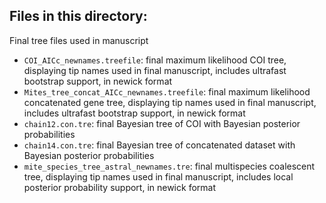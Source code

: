 ## Files in this directory:
Final tree files used in manuscript

- `COI_AICc_newnames.treefile`: final maximum likelihood COI tree, displaying tip names used in final manuscript, includes ultrafast bootstrap support, in newick format
- `Mites_tree_concat_AICc_newnames.treefile`: final maximum likelihood concatenated gene tree, displaying tip names used in final manuscript, includes ultrafast bootstrap support, in newick format 
- `chain12.con.tre`: final Bayesian tree of COI with Bayesian posterior probabilities
- `chain14.con.tre`: final Bayesian tree of concatenated dataset with Bayesian posterior probabilities
- `mite_species_tree_astral_newnames.tre`: final multispecies coalescent tree, displaying tip names used in final manuscript, includes local posterior probability support, in newick format
